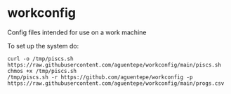 # workconfig
Config files intended for use on a work machine

To set up the system do:
```
curl -o /tmp/piscs.sh https://raw.githubusercontent.com/aguentepe/workconfig/main/piscs.sh
chmos +x /tmp/piscs.sh
/tmp/piscs.sh -r https://github.com/aguentepe/workconfig -p https://raw.githubusercontent.com/aguentepe/workconfig/main/progs.csv
```
